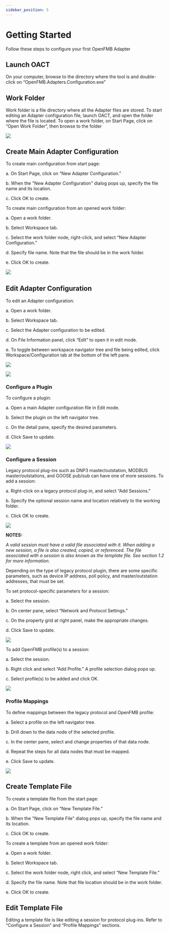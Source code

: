 ```yaml
---
sidebar_position: 5
---
```


# Getting Started

Follow these steps to configure your first OpenFMB Adapter

## Launch OACT

On your computer, browse to the directory where the tool is and double-click on “OpenFMB.Adapters.Configuration.exe”

## Work Folder

Work folder is a file directory where all the Adapter files are stored. To start editing an Adapter configuration file, launch OACT, and open the folder where the file is located. To open a work folder, on Start Page, click on “Open Work Folder”, then browse to the folder

![](img/clip_image006.jpg) 


## Create Main Adapter Configuration

To create main configuration from start page:

a.    On Start Page, click on “New Adapter Configuration.” 

b.    When the "New Adapter Configuration" dialog pops up, specify the file name and its location.

c.    Click OK to create. 

To create main configuration from an opened work folder:

a.    Open a work folder.

b.    Select Workspace tab.

c.    Select the work folder node, right-click, and select “New Adapter Configuration.”

d.    Specify file name. Note that the file should be in the work folder.

e.    Click OK to create.

![](img/clip_image008.jpg) 
​      

## Edit Adapter Configuration

To edit an Adapter configuration:

a.    Open a work folder.

b.    Select Workspace tab.

c.    Select the Adapter configuration to be edited.

d.    On File Information panel, click “Edit” to open it in edit mode.

e.    To toggle between workspace navigator tree and file being edited, click Workspace/Configuration tab at the bottom of the left pane.

 
![](img/clip_image010.jpg) 

![](img/clip_image012.jpg) 
 

### Configure a Plugin

To configure a plugin:

a.    Open a main Adapter configuration file in Edit mode.

b.    Select the plugin on the left navigator tree.

c.    On the detail pane, specify the desired parameters.

d.    Click Save to update.

![](img/clip_image014.jpg)


### Configure a Session

Legacy protocol plug-ins such as DNP3 master/outstation, MODBUS master/outstations, and GOOSE pub/sub can have one of more sessions. To add a session:

a.    Right-click on a legacy protocol plug-in, and select “Add Sessions.”

b.    Specify the optional session name and location relatively to the working folder.

c.    Click OK to create.

![](img/clip_image016.jpg)
 

**NOTES:**

*A valid session must have a valid file associated with it. When adding a new session, a file is also created, copied, or referenced. The file associated with a session is also known as the template file. See section 1.2 for more information.* 

Depending on the type of legacy protocol plugin, there are some specific parameters, such as device IP address, poll policy, and master/outstation addresses, that must be set.  



To set protocol-specific parameters for a session: 

a.    Select the session.

b.    On center pane, select “Network and Protocol Settings.”

c.    On the property grid at right panel, make the appropriate changes.

d.    Click Save to update.


![](img/clip_image018.jpg)
 

To add OpenFMB profile(s) to a session: 

a.    Select the session.

b.    Right click and select “Add Profile.” A profile selection dialog pops up.

c.    Select profile(s) to be added and click OK.

 
![](img/clip_image020.jpg)


### Profile Mappings

To define mappings between the legacy protocol and OpenFMB profile:

a.    Select a profile on the left navigator tree.

b.    Drill down to the data node of the selected profile.

c.    In the center pane, select and change properties of that data node.

d.    Repeat the steps for all data nodes that must be mapped.

e.    Click Save to update.

![](img/clip_image022.jpg)


## Create Template File

To create a template file from the start page:

a.    On Start Page, click on “New Template File.” 

b.    When the "New Template File" dialog pops up, specify the file name and its location.

c.    Click OK to create. 

To create a template from an opened work folder:

a.    Open a work folder.

b.    Select Workspace tab.

c.    Select the work folder node, right click, and select “New Template File.”

d.    Specify the file name. Note that file location should be in the work folder.

e.    Click OK to create.

## Edit Template File

Editing a template file is like editing a session for protocol plug-ins. Refer to “Configure a Session” and “Profile Mappings” sections. 
